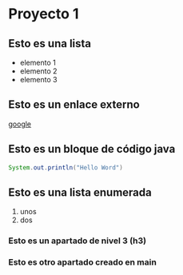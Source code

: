 # Proyecto 1
## Esto es una lista
* elemento 1 
* elemento 2
* elemento 3
## Esto es un enlace externo
[google](http://www.google.es)

## Esto es un bloque de código java
````java
System.out.println("Hello Word")
````
## Esto es una lista enumerada
1. unos
2. dos

### Esto es un apartado de nivel 3 (h3)

### Esto es otro apartado creado en main